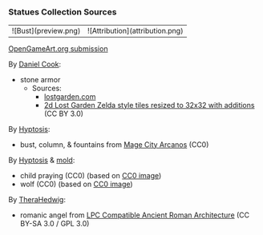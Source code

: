 ### Statues Collection Sources

<table style="border: 0px;">
  <tr style="border: 0px;">
    <td style="border: 0px; vertical-align: top;">
      ![Bust](preview.png)
    </td>
    <td style="border: 0px;">
      ![Attribution](attribution.png)
    </td>
  </tr>
</table>

[OpenGameArt.org submission](https://opengameart.org/node/81798)

By [Daniel Cook](https://plus.google.com/+DanielCookGameDesign):
- stone armor
  - Sources:
    - [lostgarden.com](http://www.lostgarden.com/2006/07/more-free-game-graphics.html)
    - [2d Lost Garden Zelda style tiles resized to 32x32 with additions](https://opengameart.org/node/11758) (CC BY 3.0)

By [Hyptosis](https://opengameart.org/user/2937):
- bust, column, & fountains from [Mage City Arcanos](https://opengameart.org/node/11192) (CC0)

By [Hyptosis](https://opengameart.org/user/2937) & [mold](https://opengameart.org/user/12427):
- child praying (CC0) (based on [CC0 image](https://www.publicdomainpictures.net/view-image.php?image=191696&picture=statue-of-praying-boy))
- wolf (CC0) (based on [CC0 image](https://pixabay.com/en/wolf-photo-manipulation-white-png-2104703/))

By [TheraHedwig](https://opengameart.org/user/32795):
- romanic angel from [LPC Compatible Ancient Roman Architecture](https://opengameart.org/node/64532) (CC BY-SA 3.0 / GPL 3.0)
